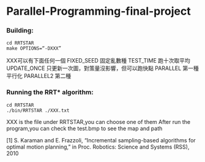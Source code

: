 # Parallel-Programming-final-project
### Building:
```shell
cd RRTSTAR
make OPTIONS=“-DXXX”
```
XXX可以有下面任何一個
FIXED_SEED 固定亂數種
TEST_TIME 跑十次取平均
UPDATE_ONCE 只更新一次圖，對策量沒影響，但可以跑快點
PARALLEL 第一種平行化
PARALLEL2 第二種

### Running the RRT* algorithm:
```shell
cd RRTSTAR
./bin/RRTSTAR ./XXX.txt
```
XXX is the file under RRTSTAR,you can choose one of them
After run the program,you can check the test.bmp to see the map and path

[1] S. Karaman and E. Frazzoli, “Incremental sampling-based algorithms for optimal motion planning,” in Proc. Robotics: Science and Systems (RSS), 2010
